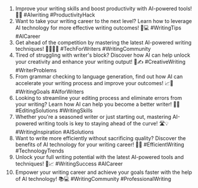 1. Improve your writing skills and boost productivity with AI-powered tools! 🤖🚀 #AIwriting #ProductivityHack
2. Want to take your writing career to the next level? Learn how to leverage AI technology for more effective writing outcomes! 📝💻 #WritingTips #AICareer
3. Get ahead of the competition by mastering the latest AI-powered writing techniques! 👨‍💻👩‍💻 #TechForWriters #WritingCommunity
4. Tired of struggling with writer's block? Discover how AI can help unlock your creativity and enhance your writing output! 🧠✍️ #CreativeWriting #WriterProblems
5. From grammar checking to language generation, find out how AI can accelerate your writing process and improve your outcomes! 📈🙌 #WritingGoals #AIforWriters
6. Looking to streamline your editing process and eliminate errors from your writing? Learn how AI can help you become a better writer! 📝🧹 #EditingSolutions #WritingSkills
7. Whether you're a seasoned writer or just starting out, mastering AI-powered writing tools is key to staying ahead of the curve! 🛣️💡 #WritingInspiration #AISolutions
8. Want to write more efficiently without sacrificing quality? Discover the benefits of AI technology for your writing career! 🤖📝 #EfficientWriting #TechnologyTrends
9. Unlock your full writing potential with the latest AI-powered tools and techniques! 🚀📈 #WritingSuccess #AICareer
10. Empower your writing career and achieve your goals faster with the help of AI technology! 📚💻 #WritingCommunity #ProfessionalWriting
